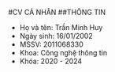 #CV CÁ NHÂN
##THÔNG TIN 
* Họ và tên: Trần Minh Huy	
* Ngày sinh: 16/01/2002
* MSSV: 2011068330
* Khoa: Công nghệ thông tin
* Khóa: 2020 - 2024